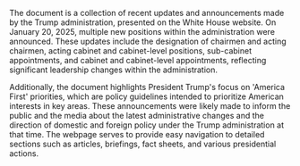 The document is a collection of recent updates and announcements made by the Trump administration, presented on the White House website. On January 20, 2025, multiple new positions within the administration were announced. These updates include the designation of chairmen and acting chairmen, acting cabinet and cabinet-level positions, sub-cabinet appointments, and cabinet and cabinet-level appointments, reflecting significant leadership changes within the administration.

Additionally, the document highlights President Trump's focus on 'America First' priorities, which are policy guidelines intended to prioritize American interests in key areas. These announcements were likely made to inform the public and the media about the latest administrative changes and the direction of domestic and foreign policy under the Trump administration at that time. The webpage serves to provide easy navigation to detailed sections such as articles, briefings, fact sheets, and various presidential actions.